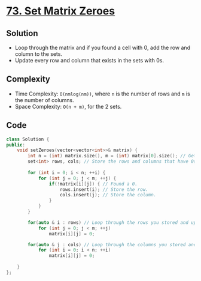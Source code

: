 # [73. Set Matrix Zeroes](https://leetcode.com/problems/set-matrix-zeroes/)

## Solution
- Loop through the matrix and if you found a cell with 0, add the row and column to the sets.
- Update every row and column that exists in the sets with 0s.
## Complexity
- Time Complexity: `O(nmlog(nm))`, where `n` is the number of rows and `m` is the number of columns.
- Space Complexity: `O(n + m)`, for the 2 sets.
## Code
```cpp
class Solution {
public:
    void setZeroes(vector<vector<int>>& matrix) {
        int n = (int) matrix.size(), m = (int) matrix[0].size(); // Get the size of the matrix.
        set<int> rows, cols; // Store the rows and columns that have 0s.
        
        for (int i = 0; i < n; ++i) { 
            for (int j = 0; j < m; ++j) {
                if(!matrix[i][j]) { // Found a 0.
                    rows.insert(i); // Store the row.
                    cols.insert(j); // Store the column.
                }
            }
        }

        for(auto & i : rows) // Loop through the rows you stored and update them with 0.
            for (int j = 0; j < m; ++j) 
                matrix[i][j] = 0;

        for(auto & j : cols) // Loop through the columns you stored and update them with 0.
            for (int i = 0; i < n; ++i) 
                matrix[i][j] = 0;
            
    }
};
```